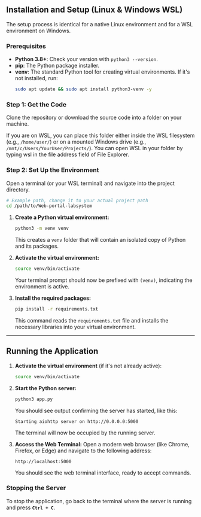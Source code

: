 ## Installation and Setup (Linux & Windows WSL)

The setup process is identical for a native Linux environment and for a WSL environment on Windows.

### Prerequisites
- **Python 3.8+**: Check your version with `python3 --version`.
- **pip**: The Python package installer.
- **venv**: The standard Python tool for creating virtual environments. If it's not installed, run:
  ```bash
  sudo apt update && sudo apt install python3-venv -y
  ```

### Step 1: Get the Code
Clone the repository or download the source code into a folder on your machine.

If you are on WSL, you can place this folder either inside the WSL filesystem (e.g., `/home/user/`) or on a mounted Windows drive (e.g., `/mnt/c/Users/YourUser/Projects/`). You can open WSL in your folder by typing wsl in the file address field of File Explorer.

### Step 2: Set Up the Environment
Open a terminal (or your WSL terminal) and navigate into the project directory.

```bash
# Example path, change it to your actual project path
cd /path/to/Web-portal-labsystem
```

1.  **Create a Python virtual environment:**
    ```bash
    python3 -m venv venv
    ```
    This creates a `venv` folder that will contain an isolated copy of Python and its packages.

2.  **Activate the virtual environment:**
    ```bash
    source venv/bin/activate
    ```
    Your terminal prompt should now be prefixed with `(venv)`, indicating the environment is active.

3.  **Install the required packages:**
    ```bash
    pip install -r requirements.txt
    ```
    This command reads the `requirements.txt` file and installs the necessary libraries into your virtual environment.

---

## Running the Application

1.  **Activate the virtual environment** (if it's not already active):
    ```bash
    source venv/bin/activate
    ```

2.  **Start the Python server:**
    ```bash
    python3 app.py
    ```
    You should see output confirming the server has started, like this:
    ```
    Starting aiohttp server on http://0.0.0.0:5000
    ```
    The terminal will now be occupied by the running server.

3.  **Access the Web Terminal:**
    Open a modern web browser (like Chrome, Firefox, or Edge) and navigate to the following address:
    ```
    http://localhost:5000
    ```
    You should see the web terminal interface, ready to accept commands.

### Stopping the Server
To stop the application, go back to the terminal where the server is running and press **`Ctrl + C`**.